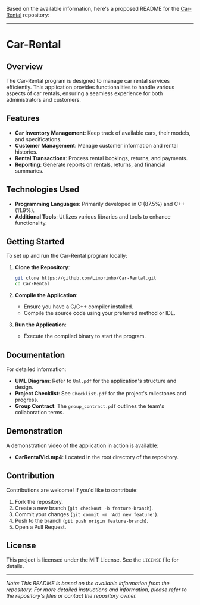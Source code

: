Based on the available information, here's a proposed README for the [Car-Rental](https://github.com/Limorinho/Car-Rental) repository:

---

# Car-Rental

## Overview

The Car-Rental program is designed to manage car rental services efficiently. This application provides functionalities to handle various aspects of car rentals, ensuring a seamless experience for both administrators and customers.

## Features

- **Car Inventory Management**: Keep track of available cars, their models, and specifications.
- **Customer Management**: Manage customer information and rental histories.
- **Rental Transactions**: Process rental bookings, returns, and payments.
- **Reporting**: Generate reports on rentals, returns, and financial summaries.

## Technologies Used

- **Programming Languages**: Primarily developed in C (87.5%) and C++ (11.9%).
- **Additional Tools**: Utilizes various libraries and tools to enhance functionality.

## Getting Started

To set up and run the Car-Rental program locally:

1. **Clone the Repository**:
   ```bash
   git clone https://github.com/Limorinho/Car-Rental.git
   cd Car-Rental
   ```

2. **Compile the Application**:
   - Ensure you have a C/C++ compiler installed.
   - Compile the source code using your preferred method or IDE.

3. **Run the Application**:
   - Execute the compiled binary to start the program.

## Documentation

For detailed information:

- **UML Diagram**: Refer to `Uml.pdf` for the application's structure and design.
- **Project Checklist**: See `Checklist.pdf` for the project's milestones and progress.
- **Group Contract**: The `group_contract.pdf` outlines the team's collaboration terms.

## Demonstration

A demonstration video of the application in action is available:

- **CarRentalVid.mp4**: Located in the root directory of the repository.

## Contribution

Contributions are welcome! If you'd like to contribute:

1. Fork the repository.
2. Create a new branch (`git checkout -b feature-branch`).
3. Commit your changes (`git commit -m 'Add new feature'`).
4. Push to the branch (`git push origin feature-branch`).
5. Open a Pull Request.

## License

This project is licensed under the MIT License. See the `LICENSE` file for details.

---

*Note: This README is based on the available information from the repository. For more detailed instructions and information, please refer to the repository's files or contact the repository owner.* 
